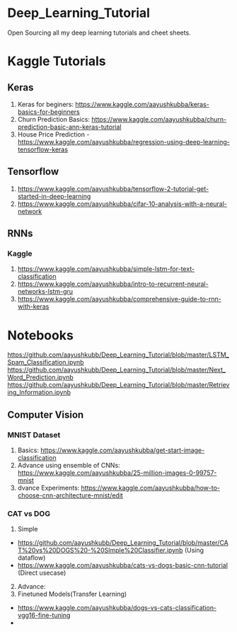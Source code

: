 # Deep_Learning_Tutorial
Open Sourcing all my deep learning tutorials and cheet sheets.


# Kaggle Tutorials

## Keras
1. Keras for beginers: https://www.kaggle.com/aayushkubba/keras-basics-for-beginners
2. Churn Prediction Basics: https://www.kaggle.com/aayushkubba/churn-prediction-basic-ann-keras-tutorial
3. House Price Prediction - https://www.kaggle.com/aayushkubba/regression-using-deep-learning-tensorflow-keras


## Tensorflow
1. https://www.kaggle.com/aayushkubba/tensorflow-2-tutorial-get-started-in-deep-learning
2. https://www.kaggle.com/aayushkubba/cifar-10-analysis-with-a-neural-network


## RNNs

### Kaggle
1. https://www.kaggle.com/aayushkubba/simple-lstm-for-text-classification
2. https://www.kaggle.com/aayushkubba/intro-to-recurrent-neural-networks-lstm-gru
3. https://www.kaggle.com/aayushkubba/comprehensive-guide-to-rnn-with-keras

# Notebooks
https://github.com/aayushkubb/Deep_Learning_Tutorial/blob/master/LSTM_Spam_Classification.ipynb
https://github.com/aayushkubb/Deep_Learning_Tutorial/blob/master/Next_Word_Prediction.ipynb
https://github.com/aayushkubb/Deep_Learning_Tutorial/blob/master/Retrieving_Information.ipynb


## Computer Vision

### MNIST Dataset

1. Basics: https://www.kaggle.com/aayushkubba/get-start-image-classification
2. Advance using ensemble of CNNs: https://www.kaggle.com/aayushkubba/25-million-images-0-99757-mnist
3. dvance Experiments: https://www.kaggle.com/aayushkubba/how-to-choose-cnn-architecture-mnist/edit

### CAT vs DOG
1. Simple 
- https://github.com/aayushkubb/Deep_Learning_Tutorial/blob/master/CAT%20vs%20DOGS%20-%20SImple%20Classifier.ipynb (Using dataflow)
- https://www.kaggle.com/aayushkubba/cats-vs-dogs-basic-cnn-tutorial (Direct usecase)

2. Advance:
3. Finetuned Models(Transfer Learning)
- https://www.kaggle.com/aayushkubba/dogs-vs-cats-classification-vgg16-fine-tuning
- 
